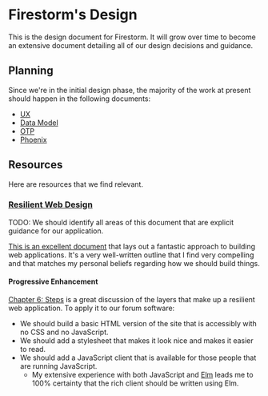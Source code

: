 # Firestorm's Design

This is the design document for Firestorm.  It will grow over time to become an
extensive document detailing all of our design decisions and guidance.

## Planning

Since we're in the initial design phase, the majority of the work at present
should happen in the following documents:

- [UX](./UX.md)
- [Data Model](./DATA_MODEL.md)
- [OTP](./OTP.md)
- [Phoenix](./PHOENIX.md)

## Resources

Here are resources that we find relevant.

### [Resilient Web Design](https://resilientwebdesign.com/)

TODO: We should identify all areas of this document that are explicit guidance
for our application.

[This is an excellent document](https://resilientwebdesign.com/) that lays out a
fantastic approach to building web applications.  It's a very well-written
outline that I find very compelling and that matches my personal beliefs
regarding how we should build things.

#### Progressive Enhancement

[Chapter 6: Steps](https://resilientwebdesign.com/chapter6/) is a great
discussion of the layers that make up a resilient web application.  To apply it
to our forum software:

- We should build a basic HTML version of the site that is accessibly with no
  CSS and no JavaScript.
- We should add a stylesheet that makes it look nice and makes it easier to
  read.
- We should add a JavaScript client that is available for those people that are
  running JavaScript.
  - My extensive experience with both JavaScript and
    [Elm](http://www.elm-lang.org) leads me to 100% certainty that the rich
    client should be written using Elm.
